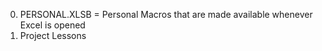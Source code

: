 0. PERSONAL.XLSB = Personal Macros that are made available whenever Excel is opened
1. Project Lessons
